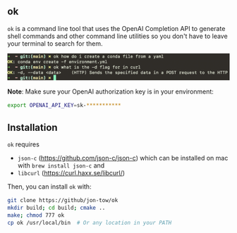 ## ok

`ok` is a command line tool that uses the OpenAI Completion API to generate shell commands and other command line utilities so you don't have to leave your terminal to search for them.

![ok](./ok-screenshot.png)

**Note**: Make sure your OpenAI authorization key is in your environment:

```sh
export OPENAI_API_KEY=sk-***********
```

## Installation

`ok` requires 
- `json-c` (https://github.com/json-c/json-c) which can be installed on mac with `brew install json-c` and
- `libcurl` (https://curl.haxx.se/libcurl/)

Then, you can install `ok` with:

```sh
git clone https://github/jon-tow/ok
mkdir build; cd build; cmake ..
make; chmod 777 ok
cp ok /usr/local/bin  # Or any location in your PATH
```

